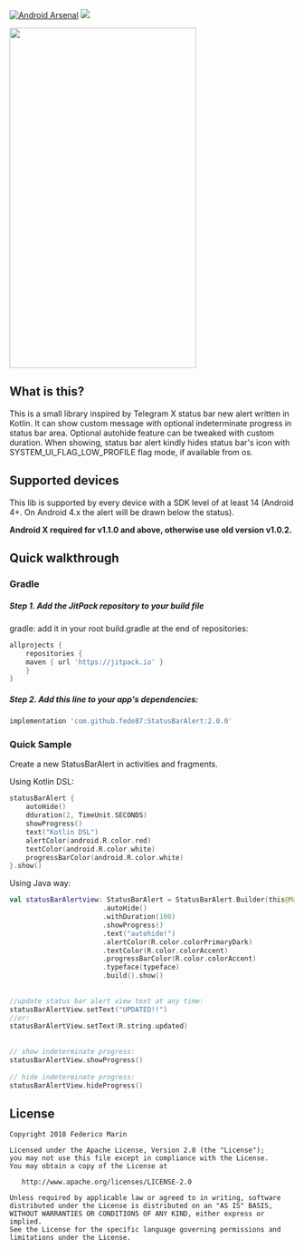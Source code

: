 
[![Android Arsenal]( https://img.shields.io/badge/Android%20Arsenal-Status%20Bar%20Alert-green.svg?style=flat )]( https://android-arsenal.com/details/1/7037 )
[![](https://jitpack.io/v/fede87/StatusBarAlert.svg)](https://jitpack.io/#fede87/StatusBarAlert)


<img src="https://github.com/fede87/StatusBarAlert/raw/master/status_bar_alert_demo.gif" width="330" height="600" />

## What is this?

This is a small library inspired by Telegram X status bar new alert written in Kotlin.
It can show custom message with optional indeterminate progress in status bar area.
Optional autohide feature can be tweaked with custom duration.
When showing, status bar alert kindly hides status bar's icon with SYSTEM_UI_FLAG_LOW_PROFILE flag mode, if available from os.

## Supported devices

This lib is supported by every device with a SDK level of at least 14 (Android 4+. On Android 4.x the alert will be drawn below the status).

<b>Android X required for v1.1.0 and above, otherwise use old version v1.0.2.</b>

## Quick walkthrough

### Gradle

##### Step 1. Add the JitPack repository to your build file

gradle: add it in your root build.gradle at the end of repositories:

```gradle
allprojects {
    repositories {
	maven { url 'https://jitpack.io' }
    }
}
```


##### Step 2. Add this line to your app's dependencies:


```gradle
implementation 'com.github.fede87:StatusBarAlert:2.0.0'
```

### Quick Sample

Create a new StatusBarAlert in activities and fragments.

Using Kotlin DSL:

```kotlin
statusBarAlert {
    autoHide()
    dduration(2, TimeUnit.SECONDS)
    showProgress()
    text("Kotlin DSL")
    alertColor(android.R.color.red)
    textColor(android.R.color.white)
    progressBarColor(android.R.color.white)
}.show()
```

Using Java way:

```kotlin
val statusBarAlertview: StatusBarAlert = StatusBarAlert.Builder(this@MainActivity)
                       .autoHide()
                       .withDuration(100)
                       .showProgress()
                       .text("autohide!")
                       .alertColor(R.color.colorPrimaryDark)
                       .textColor(R.color.colorAccent)
                       .progressBarColor(R.color.colorAccent)
                       .typeface(typeface)
                       .build().show()
                       
                       
//update status bar alert view text at any time:
statusBarAlertView.setText("UPDATED!!")
//or:
statusBarAlertView.setText(R.string.updated)
 
 
// show indeterminate progress:
statusBarAlertView.showProgress()
 
// hide indeterminate progress:
statusBarAlertView.hideProgress()
```

## License

    Copyright 2018 Federico Marin

    Licensed under the Apache License, Version 2.0 (the "License");
    you may not use this file except in compliance with the License.
    You may obtain a copy of the License at

       http://www.apache.org/licenses/LICENSE-2.0

    Unless required by applicable law or agreed to in writing, software
    distributed under the License is distributed on an "AS IS" BASIS,
    WITHOUT WARRANTIES OR CONDITIONS OF ANY KIND, either express or implied.
    See the License for the specific language governing permissions and
    limitations under the License.



 
